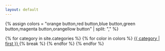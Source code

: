 ```yaml
---
layout: default
---
```


{% assign colors = "orange button,red button,blue button,green button,magenta button,orangellow button" | split: "," %}
<div class="animationButton">
	{% for category in site.categories %}
		{% for color in colors %}
			<a href="{{ category.last.last.url }}" class="{% cycle colors[0],colors[1],colors[2],colors[3],colors[4],colors[5] %}">
				{{ category | first }}
			</a>
			{% break %}
		{% endfor %}
	{% endfor %}
</div>

<!--<table>
	<tr>
		<th>title</th>
		<th>date</th>	
		<th>category</th>
	</tr>
	{% for category in site.categories %}
		<tr>
			<td><a href="{{ category.last.last.url }}">{{ category.last.last.title | remove: "目录" }}</a></td>
			<td>{{ category.last.last.date | date: "%Y-%m-%d" }}</td>	
			<td>{{ category.last.last.categories }}</td>
		</tr>
	{% endfor %}
</table>-->

<!--<table>
	<tr>
		<th>title</th>
		<th>date</th>	
		<th>category</th>
	</tr>
	{% for category in site.categories %}
		{% for post in category.last  reversed %}
			<tr>
				<td><a href="{{ post.url }}">{{ post.title }}</a></td>
				<td>{{ post.date | date:"%Y-%m-%d" }}</td>
				<td>{{ category | first }}</td>
			</tr>
		{% endfor %}
	{% endfor %}
</table>-->
